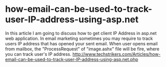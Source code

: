 # how-email-can-be-used-to-track-user-IP-address-using-asp.net
In this article I am going to discuss how to get client IP Address in asp.net web application. In email marketing sometimes you may require to track users IP address that has opened your sent email. When user opens email from mailbox, the "ProcessRequest" of "image.ashx" file will be fire, where you can track user's IP address.  http://www.techstrikers.com/Articles/how-email-can-be-used-to-track-user-IP-address-using-asp.net.php
